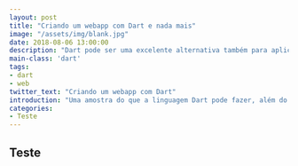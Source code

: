 ```yaml
---
layout: post
title: "Criando um webapp com Dart e nada mais"
image: "/assets/img/blank.jpg"
date: 2018-08-06 13:00:00
description: "Dart pode ser uma excelente alternativa também para aplicações web."
main-class: 'dart'
tags:
- dart
- web
twitter_text: "Criando um webapp com Dart"
introduction: "Uma amostra do que a linguagem Dart pode fazer, além do Flutter."
categories:
- Teste
---
```


## Teste
